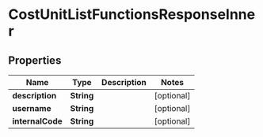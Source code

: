 

# CostUnitListFunctionsResponseInner


## Properties

| Name | Type | Description | Notes |
|------------ | ------------- | ------------- | -------------|
|**description** | **String** |  |  [optional] |
|**username** | **String** |  |  [optional] |
|**internalCode** | **String** |  |  [optional] |



